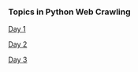 ### Topics in Python Web Crawling

[Day 1](./Day1.html)

[Day 2](./Day2.md)

[Day 3](https://github.com/statpng/TopicInPythonWebCrawling/blob/master/Day3.py)
